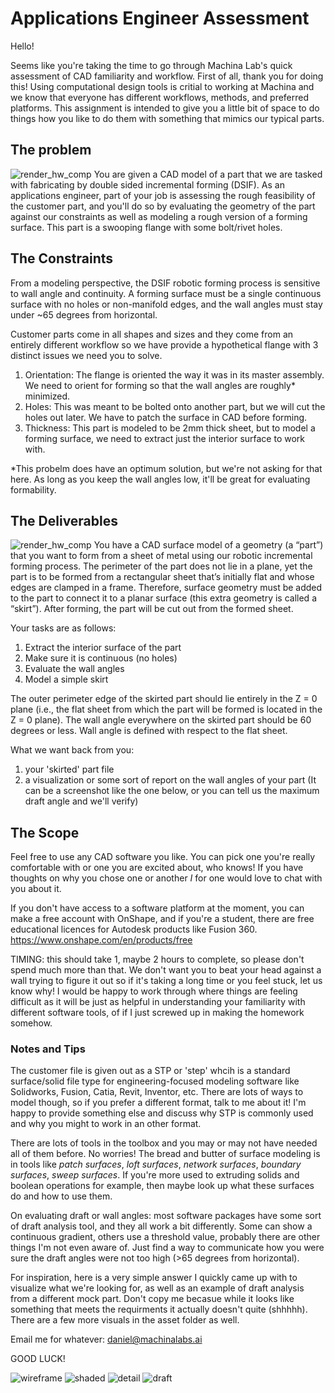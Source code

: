 # Applications Engineer Assessment

Hello!

Seems like you're taking the time to go through Machina Lab's quick assessment of CAD familiarity and workflow. First of all, thank you for doing this! Using computational design tools is critial to working at Machina and we know that everyone has different workflows, methods, and preferred platforms. This assignment is intended to give you a little bit of space to do things how you like to do them with something that mimics our typical parts.

## The problem
![render_hw_comp](asset/render_hw_comp2.png)
You are given a CAD model of a part that we are tasked with fabricating by double sided incremental forming (DSIF). As an applications engineer, part of your job is assessing the rough feasibility of the customer part, and you'll do so by evaluating the geometry of the part against our constraints as well as modeling a rough version of a forming surface. This part is a swooping flange with some bolt/rivet holes. 

## The Constraints
From a modeling perspective, the DSIF robotic forming process is sensitive to wall angle and continuity. A forming surface must be a single continuous surface with no holes or non-manifold edges, and the wall angles must stay under ~65 degrees from horizontal.

Customer parts come in all shapes and sizes and they come from an entirely different workflow so we have provide a hypothetical flange with 3 distinct issues we need you to solve.

1.	Orientation:	The flange is oriented the way it was in its master assembly. We need to orient for forming so that the wall angles are roughly* minimized.
2.	Holes:			This was meant to be bolted onto another part, but we will cut the holes out later. We have to patch the surface in CAD before forming.
3.	Thickness:		This part is modeled to be 2mm thick sheet, but to model a forming surface, we need to extract just the interior surface to work with.

*This probelm does have an optimum solution, but we're not asking for that here. As long as you keep the wall angles low, it'll be great for evaluating formability.

## The Deliverables
![render_hw_comp](asset/render_hw_comp.png)
You have a CAD surface model of a geometry (a “part”) that you want to form from a sheet of metal using our robotic incremental forming process. The perimeter of the part does not lie in a plane, yet the part is to be formed from a rectangular sheet that’s initially flat and whose edges are clamped in a frame. Therefore, surface geometry must be added to the part to connect it to a planar surface (this extra geometry is called a “skirt”). After forming, the part will be cut out from the formed sheet.

Your tasks are as follows:

1.	Extract the interior surface of the part
2.	Make sure it is continuous (no holes)
3.	Evaluate the wall angles
4. 	Model a simple skirt
	
The outer perimeter edge of the skirted part should lie entirely in the Z = 0 plane (i.e., the flat sheet from which the part will be formed is located in the Z = 0 plane). The wall angle everywhere on the skirted part should be 60 degrees or less. Wall angle is defined with respect to the flat sheet.

What we want back from you:
	
1. your 'skirted' part file
2. a visualization or some sort of report on the wall angles of your part (It can be a screenshot like the one below, or you can tell us the maximum draft angle and we'll verify)

## The Scope

Feel free to use any CAD software you like. You can pick one you're really comfortable with or one you are excited about, who knows! If you have thoughts on why you chose one or another *I* for one would love to chat with you about it.

If you don't have access to a software platform at the moment, you can make a free account with OnShape, and if you're a student, there are free educational licences for Autodesk products like Fusion 360.
	https://www.onshape.com/en/products/free

TIMING: this should take 1, maybe 2 hours to complete, so please don't spend much more than that. We don't want you to beat your head against a wall trying to figure it out so if it's taking a long time or you feel stuck, let us know why! I would be happy to work through where things are feeling difficult as it will be just as helpful in understanding your familiarity with different software tools, of if I just screwed up in making the homework somehow.

### **Notes and Tips**

The customer file is given out as a STP or 'step' whcih is a standard surface/solid file type for engineering-focused modeling software like Solidworks, Fusion, Catia, Revit, Inventor, etc. There are lots of ways to model though, so if you prefer a different format, talk to me about it! I'm happy to provide something else and discuss why STP is commonly used and why you might to work in an other format.

There are lots of tools in the toolbox and you may or may not have needed all of them before. No worries! The bread and butter of surface modeling is in tools like *patch surfaces*, *loft surfaces*, *network surfaces*, *boundary surfaces*, *sweep surfaces*. If you're more used to extruding solids and boolean operations for example, then maybe look up what these surfaces do and how to use them.

On evaluating draft or wall angles: most software packages have some sort of draft analysis tool, and they all work a bit differently. Some can show a continuous gradient, others use a threshold value, probably there are other things I'm not even aware of. Just find a way to communicate how you were sure the draft angles were not too high (>65 degrees from horizontal).

For inspiration, here is a very simple answer I quickly came up with to visualize what we're looking for, as well as an example of draft analysis from a different mock part. Don't copy me becasue while it looks like something that meets the requirments it actually doesn't quite (shhhhh). There are a few more visuals in the asset folder as well.

Email me for whatever: daniel@machinalabs.ai

GOOD LUCK!

![wireframe](asset/app_eng_wireframe.png)
![shaded](asset/app_eng_hw.png)
![detail](asset/app_eng_hw_detail.png)
![draft](asset/app_eng_hw_draft.png)